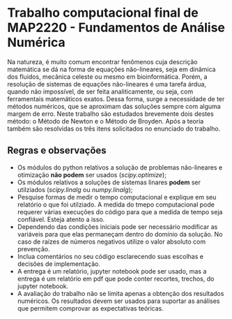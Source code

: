 # Trabalho computacional final de MAP2220 - Fundamentos de Análise Numérica

Na natureza, é muito comum encontrar fenômenos cuja descrição matemática se dá na forma de equações não-lineares, seja em dinâmica dos fluidos, mecânica celeste ou mesmo em bioinformática. Porém, a resolução de sistemas de equações não-lineares é uma tarefa árdua, quando não impossível, de ser feita analiticamente, ou seja, com ferramentais matemáticos exatos. Dessa forma, surge a necessidade de ter métodos numéricos, que se aproximam das soluções sempre com alguma margem de erro. Neste trabalho são estudados brevemente dois destes método: o Método de Newton e o Método de Broyden. Após a teoria também são resolvidas os três itens solicitados no enunciado do trabalho.

## Regras e observações

- Os módulos do python relativos a solução de problemas não-lineares e otimização **não podem** ser usados (*scipy.optimize*);
- Os módulos relativos a soluções de sistemas linares **podem** ser utilziados (*scipy.linalg* ou *numpy.linalg*);
- Pesquise formas de medir o tempo computacional e explique em seu relatório o que foi utilziado. A medida do tmepo computacional pode requerer várias execuções do código para que a medida de tempo seja confiável. Esteja atento a isso.
- Dependendo das condições iniciais pode ser necessário modificar as variáveis para que elas permaneçam dentro do domínio da solução. No caso de raízes de números negativos utilize o valor absoluto com prevenção.
- Inclua comentários no seu código esclarecendo suas escolhas e decisões de implementação.
- A entrega é um relatório, jupyter notebook pode ser usado, mas a entrega é um relatório em pdf que pode conter recortes, trechos, do jupyter notebook.
- A avaliação do trabalho não se limita apenas a obtenção dos resultados numéricos. Os resultados devem ser usados para suportar as análises que permitem comprovar as expectativas teóricas.